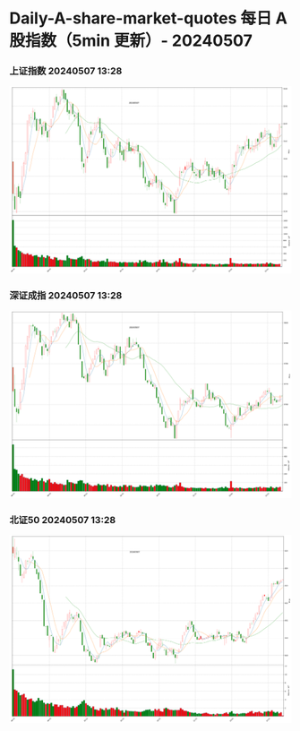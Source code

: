 
# Daily-A-share-market-quotes 每日 A 股指数（5min 更新）- 20240507

### 上证指数 20240507 13:28
![](./fig/2024/5/20240507-sh000001.png)

### 深证成指 20240507 13:28
![](./fig/2024/5/20240507-sz399001.png)

### 北证50 20240507 13:28
![](./fig/2024/5/20240507-bj899050.png)
